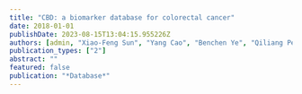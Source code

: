 ```yaml
---
title: "CBD: a biomarker database for colorectal cancer"
date: 2018-01-01
publishDate: 2023-08-15T13:04:15.955226Z
authors: [admin, "Xiao-Feng Sun", "Yang Cao", "Benchen Ye", "Qiliang Peng", "Xingyun Liu", "Bairong Shen", "Hong Zhang"]
publication_types: ["2"]
abstract: ""
featured: false
publication: "*Database*"
---
```


